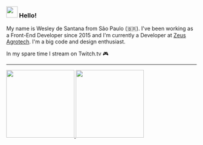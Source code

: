 ### <img src="https://media.giphy.com/media/hvRJCLFzcasrR4ia7z/giphy.gif" width="30px"> Hello!

My name is Wesley de Santana from São Paulo (🇧🇷). I've been working as a Front-End Developer since 2015 and I'm currently a Developer at [Zeus Agrotech](https://www.zeusagro.com/). I'm a big code and design enthusiast.

In my spare time I stream on Twitch.tv :video_game:
____

<div>
  <a href="https://github.com/wesley-santana">
  <img height="180em" src="https://github-readme-stats.vercel.app/api?username=wesley-santana&show_icons=true&theme=dark&include_all_commits=true&count_private=true"/>
  <img height="180em" src="https://github-readme-stats.vercel.app/api/top-langs/?username=wesley-santana&layout=compact&langs_count=7&theme=dark"/>
</div>
